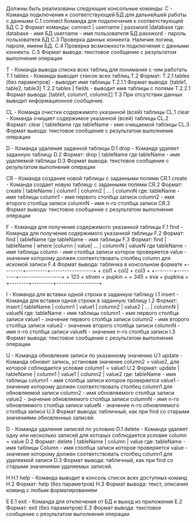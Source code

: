 Должны быть реализованы следующие консольные команды:
C - Команда подключения к соответствующей БД для дальнейшей работы с данными
   C.1 сonnect  Команда для подключения к соответствующей БД
   C.2 Формат команды: connect | username | password |database
     где:
       database - имя БД
       username -  имя пользователя БД
       password - пароль пользователя БД
   C.3 Проверка данных коннекта. Наличие логина, пароля, имени БД.
   C.4 Проверка возможности подключения с данными коннекта.
   C.5 Формат вывода: текстовое сообщение с результатом выполнения операции

T - Команда вывода списка всех таблиц для понимания с чем работать
   T.1 tables - Команда выводит список всех таблиц
   T.2 Формат:
        T.2.1 tables (без параметров) - выводит имя таблицы
        T.2.1.1 Формат вывода: [table1, table2, table3]
        T.2.2 tables | fields - выводит имя таблицы с полями
        T.2.2.1 Формат вывода: [table1, column1, column2]
   T.3 При отсутствии данных выводит информационное сообщение.

CL - Команда очистки содержимого указанной (всей) таблицы
   CL.1 clear - Команда очищает содержимое указанной (всей) таблицы
   CL.2 Формат: clear | tableName
      где tableName - имя очищаемой таблицы
   CL.3 Формат вывода: текстовое сообщение с результатом выполнения операции

D - Команда удаления заданной таблицы
   D.1 drop - Команда удаляет заданную таблицу
   D.2 Формат: drop | tableName
     где tableName - имя удаляемой таблицы
   D.3 Формат вывода: текстовое сообщение с результатом выполнения операции

CR - Команда создания новой таблицы с заданными полями
   CR.1 create - Команда создает новую таблицу с заданными полями
   CR.2 Формат: create | tableName | column1 | column2 | ... | columnN
      где: tableName - имя таблицы
      column1 - имя первого столбца записи
      column2 - имя второго столбца записи
      columnN - имя n-го столбца записи
   CR.3 Формат вывода: текстовое сообщение с результатом выполнения операции

F - Команда для получения содержимого указанной таблицы
   F.1 find - Команда для получения содержимого указанной таблицы
   F.2 Формат: find | tableName
     где tableName - имя таблицы
   F.3 Формат: find | tableName | where |column | value| ... | columnN | valueN
            где tableName - имя таблицы
            column - имя столбца записи которое проверяется
            value - значение которому должен соответствовать столбец column для искомой записи
   F.4 Формат вывода: табличка в консольном формате
     +--------+---------+------------------+
     +  col1  +  col2   +       col3       +
     +--------+---------+------------------+
     +  123   +  stiven +     pupkin       +
     +  345   +  eva    +     pupkina      +
     +--------+---------+------------------+

I - Команда для вставки одной строки в заданную таблицу
   I.1 insert - Команда для вставки одной строки в заданную таблицу
   I.2 Формат: insert | tableName | column1 | value1 | column2 | value2 | ... | columnN | valueN
     где: tableName - имя таблицы
          column1 - имя первого столбца записи
          value1 - значение первого столбца записи
          column2 - имя второго столбца записи
          value2 - значение второго столбца записи
          columnN - имя n-го столбца записи
          valueN - значение n-го столбца записи
   I.3 Формат вывода: текстовое сообщение с результатом выполнения операции

U - Команда обновления записи по указанному значению
   U.1 update - Команда обновит запись, установив значение column2 = value2, для которой соблюдается условие column1 = value1
   U.2 Формат: update | tableName | column1 | value1 | column2 | value2
     где: tableName - имя таблицы
     column1 - имя столбца записи которое проверяется
     value1 - значение которому должен соответствовать столбец column1 для обновляемой записи
     column2 - имя обновляемого столбца записи
     value2 - значение обновляемого столбца записи
     columnN - имя n-го обновляемого столбца записи
     valueN - значение n-го обновляемого столбца записи
   U.3 Формат вывода: табличный, как при find со старыми значениями обновленных записей.

D - Команда удаления записей по условию
   D.1 delete - Команда удаляет одну или несколько записей для которых соблюдается условие column = value
   D.2 Формат: delete | tableName | column | value
     где: tableName - имя таблицы
          Column - имя столбца записи которое проверяется
          value - значение которому должен соответствовать столбец column1 для удаляемой записи
   D.3 Формат вывода: табличный, как при find со старыми значениями удаляемых записей.

H
   H.1 help - Команда выводит в консоль список всех доступных команд
   H.2 Формат: help (без параметров)
   H.3 Формат вывода: текст, описания команд с любым форматированием

E
   E.1 exit - Команда для отключения от БД и выход из приложения
   E.2 Формат: exit (без параметров)
   E.3 Формат вывода: текстовое сообщение с результатом выполнения операции